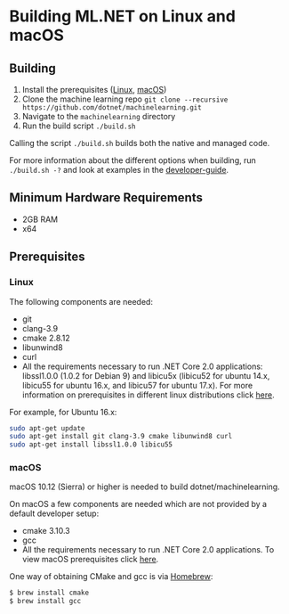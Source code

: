 Building ML.NET on Linux and macOS
==========================================
## Building

1. Install the prerequisites ([Linux](#user-content-linux), [macOS](#user-content-macos))
2. Clone the machine learning repo `git clone --recursive https://github.com/dotnet/machinelearning.git`
3. Navigate to the `machinelearning` directory
4. Run the build script `./build.sh`

Calling the script `./build.sh` builds both the native and managed code.

For more information about the different options when building, run `./build.sh -?` and look at examples in the [developer-guide](../project-docs/developer-guide.md).

## Minimum Hardware Requirements
- 2GB RAM
- x64

## Prerequisites

### Linux

The following components are needed:

* git
* clang-3.9
* cmake 2.8.12
* libunwind8
* curl
* All the requirements necessary to run .NET Core 2.0 applications: libssl1.0.0 (1.0.2 for Debian 9) and libicu5x (libicu52 for ubuntu 14.x, libicu55 for ubuntu 16.x, and libicu57 for ubuntu 17.x). For more information on prerequisites in different linux distributions click [here](https://docs.microsoft.com/en-us/dotnet/core/linux-prerequisites?tabs=netcore2x).

For example, for Ubuntu 16.x:

```sh
sudo apt-get update
sudo apt-get install git clang-3.9 cmake libunwind8 curl
sudo apt-get install libssl1.0.0 libicu55
```

### macOS

macOS 10.12 (Sierra) or higher is needed to build dotnet/machinelearning.

On macOS a few components are needed which are not provided by a default developer setup:
* cmake 3.10.3
* gcc
* All the requirements necessary to run .NET Core 2.0 applications. To view macOS prerequisites click [here](https://docs.microsoft.com/en-us/dotnet/core/macos-prerequisites?tabs=netcore2x).

One way of obtaining CMake and gcc is via [Homebrew](https://brew.sh):
```sh
$ brew install cmake
$ brew install gcc
```
